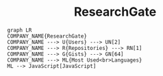 <h1 align="center">ResearchGate</h1>

```mermaid
graph LR
COMPANY_NAME{ResearchGate}
COMPANY_NAME ---> U{Users} ---> UN[2]
COMPANY_NAME ---> R{Repositories} ---> RN[1]
COMPANY_NAME ---> G{Gists} ---> GN[64]
COMPANY_NAME ---> ML{Most Used<br>Languages}
ML --> JavaScript[JavaScript]
```
